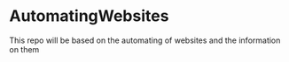 # AutomatingWebsites
This repo will be based on the automating of websites and the information on them
